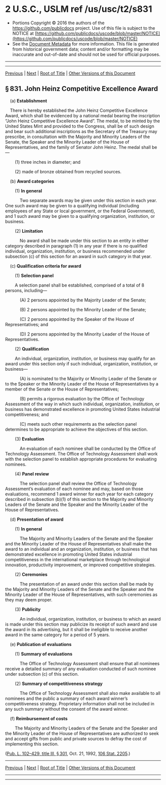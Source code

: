 ---
---

# 2 U.S.C., USLM ref /us/usc/t2/s831

* Portions Copyright © 2016 the authors of the https://github.com/publicdocs project.
  Use of this file is subject to the NOTICE at [https://github.com/publicdocs/uscode/blob/master/NOTICE](https://github.com/publicdocs/uscode/blob/master/NOTICE)
* See the [Document Metadata](././../../../..//README.md) for more information.
  This file is generated from historical government data; content and/or formatting may be inaccurate and out-of-date and should not be used for official purposes.

----------
----------

[Previous](./../../../..//us/usc/t2/ch19A/m__us_usc_t2_ch19A.md) | [Next](./../../../..//us/usc/t2/ch20/m__us_usc_t2_ch20.md) | [Root of Title](./../../../../) | [Other Versions of this Document](https://publicdocs.github.io/go/links?ns=uslm&ref=%2Fus%2Fusc%2Ft2%2Fs831)

## § 831. John Heinz Competitive Excellence Award

    (a) __Establishment__ 

    There is hereby established the John Heinz Competitive Excellence Award, which shall be evidenced by a national medal bearing the inscription “John Heinz Competitive Excellence Award”. The medal, to be minted by the United States Mint and provided to the Congress, shall be of such design and bear such additional inscriptions as the Secretary of the Treasury may prescribe, in consultation with the Majority and Minority Leaders of the Senate, the Speaker and the Minority Leader of the House of Representatives, and the family of Senator John Heinz. The medal shall be—

        (1) three inches in diameter; and

        (2) made of bronze obtained from recycled sources.

    (b) __Award categories__ 

        (1) __In general__ 

            Two separate awards may be given under this section in each year. One such award may be given to a qualifying individual (including employees of any State or local government, or the Federal Government), and 1 such award may be given to a qualifying organization, institution, or business.

        (2) __Limitation__ 

            No award shall be made under this section to an entity in either category described in paragraph (1) in any year if there is no qualified individual, organization, institution, or business recommended under subsection (c) of this section for an award in such category in that year.

    (c) __Qualification criteria for award__ 

        (1) __Selection panel__ 

        A selection panel shall be established, comprised of a total of 8 persons, including—

            (A) 2 persons appointed by the Majority Leader of the Senate;

            (B) 2 persons appointed by the Minority Leader of the Senate;

            (C) 2 persons appointed by the Speaker of the House of Representatives; and

            (D) 2 persons appointed by the Minority Leader of the House of Representatives.

        (2) __Qualification__ 

        An individual, organization, institution, or business may qualify for an award under this section only if such individual, organization, institution, or business—

            (A) is nominated to the Majority or Minority Leader of the Senate or to the Speaker or the Minority Leader of the House of Representatives by a member of the Senate or the House of Representatives;

            (B) permits a rigorous evaluation by the Office of Technology Assessment of the way in which such individual, organization, institution, or business has demonstrated excellence in promoting United States industrial competitiveness; and

            (C) meets such other requirements as the selection panel determines to be appropriate to achieve the objectives of this section.

        (3) __Evaluation__ 

            An evaluation of each nominee shall be conducted by the Office of Technology Assessment. The Office of Technology Assessment shall work with the selection panel to establish appropriate procedures for evaluating nominees.

        (4) __Panel review__ 

            The selection panel shall review the Office of Technology Assessment’s evaluation of each nominee and may, based on those evaluations, recommend 1 award winner for each year for each category described in subsection (b)(1) of this section to the Majority and Minority Leaders of the Senate and the Speaker and the Minority Leader of the House of Representatives.

    (d) __Presentation of award__ 

        (1) __In general__ 

            The Majority and Minority Leaders of the Senate and the Speaker and the Minority Leader of the House of Representatives shall make the award to an individual and an organization, institution, or business that has demonstrated excellence in promoting United States industrial competitiveness in the international marketplace through technological innovation, productivity improvement, or improved competitive strategies.

        (2) __Ceremonies__ 

            The presentation of an award under this section shall be made by the Majority and Minority Leaders of the Senate and the Speaker and the Minority Leader of the House of Representatives, with such ceremonies as they may deem proper.

        (3) __Publicity__ 

            An individual, organization, institution, or business to which an award is made under this section may publicize its receipt of such award and use the award in its advertising, but it shall be ineligible to receive another award in the same category for a period of 5 years.

    (e) __Publication of evaluations__ 

        (1) __Summary of evaluations__ 

            The Office of Technology Assessment shall ensure that all nominees receive a detailed summary of any evaluation conducted of such nominee under subsection (c) of this section.

        (2) __Summary of competitiveness strategy__ 

            The Office of Technology Assessment shall also make available to all nominees and the public a summary of each award winner’s competitiveness strategy. Proprietary information shall not be included in any such summary without the consent of the award winner.

    (f) __Reimbursement of costs__ 

        The Majority and Minority Leaders of the Senate and the Speaker and the Minority Leader of the House of Representatives are authorized to seek and accept gifts from public and private sources to defray the cost of implementing this section.

([Pub. L. 102–429, title III, § 301][/us/pl/102/429/s301], Oct. 21, 1992, [106 Stat. 2205][/us/stat/106/2205].)

----------

[Previous](./../../../..//us/usc/t2/ch19A/m__us_usc_t2_ch19A.md) | [Next](./../../../..//us/usc/t2/ch20/m__us_usc_t2_ch20.md) | [Root of Title](./../../../../) | [Other Versions of this Document](https://publicdocs.github.io/go/links?ns=uslm&ref=%2Fus%2Fusc%2Ft2%2Fs831)

----------
----------

[/us/pl/102/429/s301]: https://publicdocs.github.io/go/links?ns=uslm&ref=%2Fus%2Fpl%2F102%2F429%2Fs301
[/us/stat/106/2205]: https://publicdocs.github.io/go/links?ns=uslm&ref=%2Fus%2Fstat%2F106%2F2205



